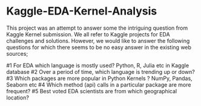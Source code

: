 # Kaggle-EDA-Kernel-Analysis
This project was an attempt to answer some the intriguing question from Kaggle Kernel submission.
We all refer to Kaggle projects for EDA challenges and solutions. However, we would like to answer the following questions for which there seems to be no easy answer in the existing web sources;

#1 For EDA which language is mostly used? Python, R, Julia etc in Kaggle database
#2 Over a period of time, which language is trending up or down?
#3 Which packages are more popular in Python Kernels ? NumPy, Pandas, Seaborn etc
#4 Which method (api) calls in a particular package are more frequent? 
#5 Best voted EDA scientists are from which geographical location?
